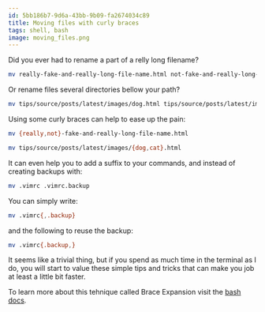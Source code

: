 ```yaml
---
id: 5bb186b7-9d6a-43bb-9b09-fa2674034c89
title: Moving files with curly braces
tags: shell, bash
image: moving_files.png
---
```


Did you ever had to rename a part of a relly long filename?

``` sh
mv really-fake-and-really-long-file-name.html not-fake-and-really-long-file-name.html
```

Or rename files several directories bellow your path?

``` sh
mv tips/source/posts/latest/images/dog.html tips/source/posts/latest/images/cat.html
```

Using some curly braces can help to ease up the pain:

``` sh
mv {really,not}-fake-and-really-long-file-name.html
```

``` sh
mv tips/source/posts/latest/images/{dog,cat}.html
```

It can even help you to add a suffix to your commands, and instead of 
creating backups with:

``` sh
mv .vimrc .vimrc.backup
```

You can simply write:

``` sh
mv .vimrc{,.backup}
```

and the following to reuse the backup:

``` sh
mv .vimrc{.backup,}
```

It seems like a trivial thing, but if you spend as much time in the terminal
as I do, you will start to value these simple tips and tricks that can make
you job at least a little bit faster.

To learn more about this tehnique called Brace Expansion visit the 
[bash docs](http://www.gnu.org/software/bash/manual/html_node/Brace-Expansion.html).
